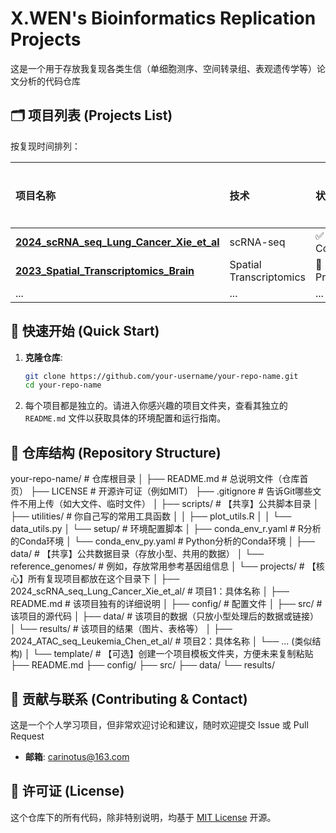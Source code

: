 # X.WEN's Bioinformatics Replication Projects

这是一个用于存放我复现各类生信（单细胞测序、空间转录组、表观遗传学等）论文分析的代码仓库

## 🗂️ 项目列表 (Projects List)

按复现时间排列：

| 项目名称 | 技术 | 状态 | 原文章/数据链接 | 主要工具 |
| :--- | :--- | :--- | :--- | :--- |
| **[2024_scRNA_seq_Lung_Cancer_Xie_et_al](./projects/2024_scRNA_seq_Lung_Cancer_Xie_et_al)** | scRNA-seq | ✅ Completed | [DOI](...) | Seurat, Scater |
| **[2023_Spatial_Transcriptomics_Brain](./projects/2023_Spatial_Transcriptomics_Brain)** | Spatial Transcriptomics | 🚧 In Progress | [GSE...](...) | Scanpy, Giotto |
| ... | ... | ... | ... | ... |

## 🚀 快速开始 (Quick Start)

1.  **克隆仓库**:
    ```bash
    git clone https://github.com/your-username/your-repo-name.git
    cd your-repo-name
    ```

2.  每个项目都是独立的。请进入你感兴趣的项目文件夹，查看其独立的 `README.md` 文件以获取具体的环境配置和运行指南。

## 📁 仓库结构 (Repository Structure)

your-repo-name/                 # 仓库根目录
│
├── README.md                   # 总说明文件（仓库首页）
├── LICENSE                     # 开源许可证（例如MIT）
├── .gitignore                  # 告诉Git哪些文件不用上传（如大文件、临时文件）
│
├── scripts/                    # 【共享】公共脚本目录
│   ├── utilities/              # 你自己写的常用工具函数
│   │   ├── plot_utils.R
│   │   └── data_utils.py
│   └── setup/                  # 环境配置脚本
│       ├── conda_env_r.yaml    # R分析的Conda环境
│       └── conda_env_py.yaml   # Python分析的Conda环境
│
├── data/                       # 【共享】公共数据目录（存放小型、共用的数据）
│   └── reference_genomes/      # 例如，存放常用参考基因组信息
│
└── projects/                   # 【核心】所有复现项目都放在这个目录下
    │
    ├── 2024_scRNA_seq_Lung_Cancer_Xie_et_al/  # 项目1：具体名称
    │   ├── README.md           # 该项目独有的详细说明
    │   ├── config/             # 配置文件
    │   ├── src/                # 该项目的源代码
    │   ├── data/               # 该项目的数据（只放小型处理后的数据或链接）
    │   └── results/            # 该项目的结果（图片、表格等）
    │
    ├── 2024_ATAC_seq_Leukemia_Chen_et_al/     # 项目2：具体名称
    │   └── ... (类似结构)
    │
    └── template/               # 【可选】创建一个项目模板文件夹，方便未来复制粘贴
        ├── README.md
        ├── config/
        ├── src/
        ├── data/
        └── results/

## 🤝 贡献与联系 (Contributing & Contact)

这是一个个人学习项目，但非常欢迎讨论和建议，随时欢迎提交 Issue 或 Pull Request

- **邮箱**: carinotus@163.com

## 📜 许可证 (License)

这个仓库下的所有代码，除非特别说明，均基于 [MIT License](LICENSE) 开源。
